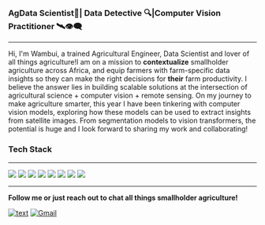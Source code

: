 ### AgData Scientist🌾| Data Detective 🔍|Computer Vision Practitioner 🛰️👁️‍🗨️
---
Hi, I'm Wambui, a trained Agricultural Engineer, Data Scientist and lover of all things agriculture!I am on a mission to **contextualize** smallholder agriculture across Africa, and equip farmers with farm-specific data insights so they can make the right decisions for **their** farm productivity. I believe the answer lies in building scalable solutions at the intersection of agricultural science + computer vision + remote sensing.
On my journey to make agriculture smarter, this year I have been tinkering with computer vision models, exploring how these models can be used to extract insights from satellite images. From segmentation models to vision transformers, the potential is huge and I look forward to sharing my work and collaborating!

### Tech Stack
---
  <img src="https://img.shields.io/badge/Python-FFD43B?style=for-the-badge&logo=python&logoColor=blue" /> <img src="https://img.shields.io/badge/Selenium-43B02A?style=for-the-badge&logo=Selenium&logoColor=white" /> <img src="https://img.shields.io/badge/MySQL-005C84?style=for-the-badge&logo=mysql&logoColor=white" /> <img src="https://img.shields.io/badge/Tableau-E97627?style=for-the-badge&logo=Tableau&logoColor=white" />
<img src="https://img.shields.io/badge/OpenCV-27338e?style=for-the-badge&logo=OpenCV&logoColor=white" /> <img src="https://img.shields.io/badge/PyTorch-EE4C2C?style=for-the-badge&logo=pytorch&logoColor=white" /> <img src="https://img.shields.io/badge/TensorFlow-FF6F00?style=for-the-badge&logo=tensorflow&logoColor=white" /> <img src="https://img.shields.io/badge/scikit_learn-F7931E?style=for-the-badge&logo=scikit-learn&logoColor=white" /> 

---
**Follow me or just reach out to chat all things smallholder agriculture!**

[![text](https://img.shields.io/badge/LinkedIn-0077B5?style=for-the-badge&logo=linkedin&logoColor=white)](www.linkedin.com/in/mwangiwambui) [![Gmail](https://img.shields.io/badge/Gmail-D14836?style=for-the-badge&logo=gmail&logoColor=white)](mailto:mwangi25.mercy@gmail.com)








